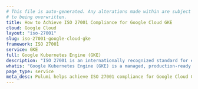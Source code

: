 ```yaml
---
# This file is auto-generated. Any alterations made within are subject
# to being overwritten.
title: How to Achieve ISO 27001 Compliance for Google Cloud GKE
cloud: Google Cloud
layout: "iso-27001"
slug: iso-27001-google-cloud-gke
framework: ISO 27001
service: GKE
full: Google Kubernetes Engine (GKE)
description: "ISO 27001 is an internationally recognized standard for establishing, implementing, maintaining, and continually improving an information security management system (ISMS). It helps organizations protect sensitive data by providing a risk-based approach, ensuring that security measures are proportionate to the risks faced. ISO 27001 is based around the following 3 pillars: confidentiality, integrity, and availability. By achieving ISO 27001 certification, organizations demonstrate their commitment to robust information security practices and regulatory compliance."
whatis: "Google Kubernetes Engine (GKE) is a managed, production-ready environment for running containerized applications. It brings Google's latest innovations in developer productivity, resource efficiency, automated operations, and open source flexibility to accelerate your time to market. GKE offers features like auto-upgrade, auto-repair, and integrated logging and monitoring, allowing developers to focus on application development rather than cluster management."
page_type: service
meta_desc: Pulumi helps achieve ISO 27001 compliance for Google Cloud GKE by enforcing security, cost, and compliance requirements. Speak with an expert to get started.
---
```


